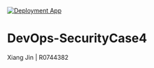 [![Deployment App](https://github.com/r0744382/DevOps-SecurityCase4/actions/workflows/deploy-my-animelist.yml/badge.svg)](https://github.com/r0744382/DevOps-SecurityCase4/actions/workflows/deploy-my-animelist.yml)
# DevOps-SecurityCase4
Xiang Jin | R0744382

